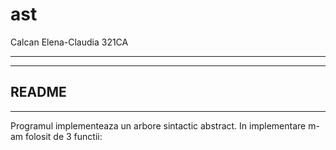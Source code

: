# ast
Calcan Elena-Claudia
321CA

-------------------------------------------------------------------------------
-------------------------------------------------------------------------------
README
-------------------------------------------------------------------------------
-------------------------------------------------------------------------------

Programul implementeaza un arbore sintactic abstract.
In implementare m-am folosit de 3 functii:
